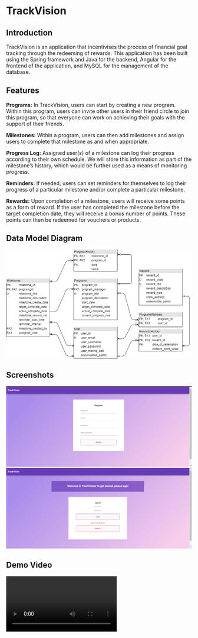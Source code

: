 # TrackVision


## Introduction
TrackVision is an application that incentivises the process of financial goal tracking through the redeeming of rewards. This application has been built using the Spring framework and Java for the backend, Angular for the frontend of the application, and MySQL for the management of the database. 

## Features
**Programs:** In TrackVision, users can start by creating a new program. Within this program, users can invite other users in their friend circle to join this program, so that everyone can work on achieving their goals with the support of their friends. 

**Milestones:** Within a program, users can then add milestones and assign users to complete that milestone as and when appropriate. 

**Progress Log:** Assigned user(s) of a milestone can log their progress according to their own schedule. We will store this information as part of the milestone’s history, which would be further used as a means of monitoring progress. 

**Reminders:** If needed, users can set reminders for themselves to log their progress of a particular milestone and/or complete a particular milestone. 

**Rewards:** Upon completion of a milestone, users will receive some points as a form of reward. If the user has completed the milestone before the target completion date, they will receive a bonus number of points. These points can then be redeemed for vouchers or products. 

## Data Model Diagram
![Figure 1: Data Model Diagram of Application](/images/dataModel.png)

## Screenshots
![Figure 2: Registration Page of Application](/images/registrationPage.png)
![Figure 3: Login Page of Application](/images/loginPage.png)

## Demo Video
![Demo of Application](/images/TrackVision.mp4)
